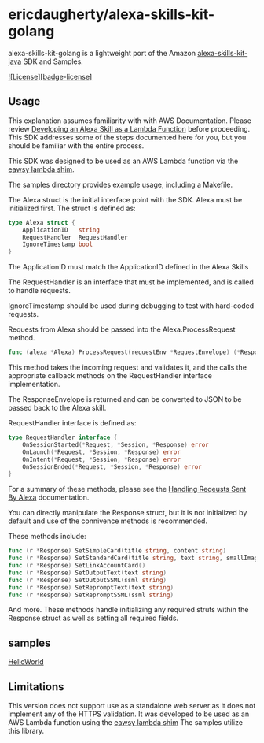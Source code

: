 # ericdaugherty/alexa-skills-kit-golang

alexa-skills-kit-golang is a lightweight port of the Amazon [alexa-skills-kit-java](https://github.com/amzn/alexa-skills-kit-java)
SDK and Samples.

[![License][badge-license]](LICENSE)

## Usage

This explanation assumes familiarity with with AWS Documentation.  Please
review [Developing an Alexa Skill as a Lambda Function](https://developer.amazon.com/public/solutions/alexa/alexa-skills-kit/docs/developing-an-alexa-skill-as-a-lambda-function) before proceeding. This SDK addresses some of the steps documented here for you, but you should be familiar with the entire process.

This SDK was designed to be used as an AWS Lambda function via the [eawsy lambda shim](https://github.com/eawsy/aws-lambda-go-shim).

The samples directory provides example usage, including a Makefile.

The Alexa struct is the initial interface point with the SDK.  Alexa must be
 initialized first.  The struct is defined as:

```Go
type Alexa struct {
    ApplicationID   string
    RequestHandler  RequestHandler
    IgnoreTimestamp bool
}
```

The ApplicationID must match the ApplicationID defined in the Alexa Skills

The RequestHandler is an interface that must be implemented, and is called to handle requests.

IgnoreTimestamp should be used during debugging to test with hard-coded requests.

Requests from Alexa should be passed into the Alexa.ProcessRequest method.

```Go
func (alexa *Alexa) ProcessRequest(requestEnv *RequestEnvelope) (*ResponseEnvelope, error)
```

This method takes the incoming request and validates it, and the calls the
appropriate callback methods on the RequestHandler interface implementation.

The ResponseEnvelope is returned and can be converted to JSON to be passed
back to the Alexa skill.

RequestHandler interface is defined as:
```Go
type RequestHandler interface {
	OnSessionStarted(*Request, *Session, *Response) error
	OnLaunch(*Request, *Session, *Response) error
	OnIntent(*Request, *Session, *Response) error
	OnSessionEnded(*Request, *Session, *Response) error
}
```

For a summary of these methods, please see the [Handling Reqeusts Sent By Alexa](https://developer.amazon.com/public/solutions/alexa/alexa-skills-kit/docs/handling-requests-sent-by-alexa) documentation.

You can directly manipulate the Response struct, but it is not initialized by default and use of the connivence methods is recommended.

These methods include:
```Go
func (r *Response) SetSimpleCard(title string, content string)
func (r *Response) SetStandardCard(title string, text string, smallImageURL string, largeImageURL string)
func (r *Response) SetLinkAccountCard()
func (r *Response) SetOutputText(text string)
func (r *Response) SetOutputSSML(ssml string)
func (r *Response) SetRepromptText(text string)
func (r *Response) SetRepromptSSML(ssml string)
```

And more.  These methods handle initializing any required struts within the Response struct as well as setting all required fields.

## samples

[HelloWorld](https://github.com/ericaugherty/alexa-skills-kit-golang/samples/helloworld)

## Limitations

This version does not support use as a standalone web server as it does not implement
any of the HTTPS validation.  It was developed to be used as an AWS Lambda function
using the [eawsy lambda shim](https://github.com/eawsy/aws-lambda-go-shim)  The samples
utilize this library.
